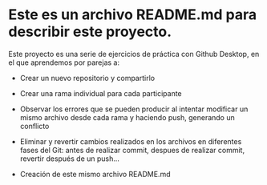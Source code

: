 # Este es un archivo README.md para describir este proyecto.

Este proyecto es una serie de ejercicios de práctica con Github Desktop, en el que aprendemos por parejas a:

- Crear un nuevo repositorio y compartirlo
- Crear una rama individual para cada participante

- Observar los errores que se pueden producir al intentar modificar un mismo archivo desde cada rama y haciendo push, generando un conflicto

- Eliminar y revertir cambios realizados en los archivos en diferentes fases del Git: antes de realizar commit, despues de realizar commit, revertir después de un push...

- Creación de este mismo archivo README.md
